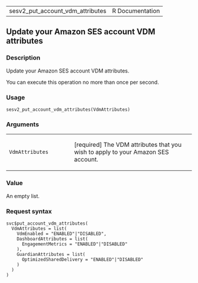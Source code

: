 <table style="width: 100%;">
<tbody>
<tr class="odd">
<td>sesv2_put_account_vdm_attributes</td>
<td style="text-align: right;">R Documentation</td>
</tr>
</tbody>
</table>

## Update your Amazon SES account VDM attributes

### Description

Update your Amazon SES account VDM attributes.

You can execute this operation no more than once per second.

### Usage

    sesv2_put_account_vdm_attributes(VdmAttributes)

### Arguments

<table>
<colgroup>
<col style="width: 35%" />
<col style="width: 65%" />
</colgroup>
<tbody>
<tr class="odd">
<td><code
id="sesv2_put_account_vdm_attributes_:_VdmAttributes">VdmAttributes</code></td>
<td><p>[required] The VDM attributes that you wish to apply to your
Amazon SES account.</p></td>
</tr>
</tbody>
</table>

### Value

An empty list.

### Request syntax

    svc$put_account_vdm_attributes(
      VdmAttributes = list(
        VdmEnabled = "ENABLED"|"DISABLED",
        DashboardAttributes = list(
          EngagementMetrics = "ENABLED"|"DISABLED"
        ),
        GuardianAttributes = list(
          OptimizedSharedDelivery = "ENABLED"|"DISABLED"
        )
      )
    )
